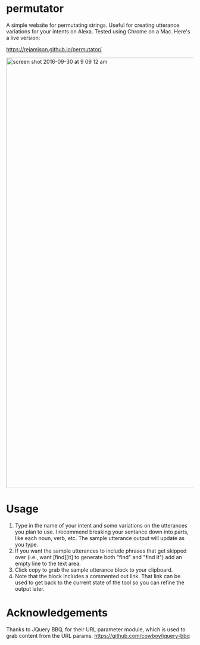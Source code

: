 # permutator
A simple website for permutating strings.  Useful for creating utterance variations for your intents on Alexa.  Tested using Chrome on a Mac.  Here's a live version:

https://rejamison.github.io/permutator/

<img width="1155" alt="screen shot 2016-09-30 at 9 09 12 am" src="https://cloud.githubusercontent.com/assets/1970771/18998455/9acd58b0-86ed-11e6-84bc-2d4fc839c3cf.png">

# Usage

1. Type in the name of your intent and some variations on the utterances you plan to use.  I recommend breaking your sentance down into parts, like each noun, verb, etc.  The sample utterance output will update as you type.
2. If you want the sample utterances to include phrases that get skipped over (i.e., want [find][it] to generate both "find" and "find it") add an empty line to the text area.
3. Click copy to grab the sample utterance block to your clipboard.
4. Note that the block includes a commented out link.  That link can be used to get back to the current state of the tool so you can refine the output later.

# Acknowledgements

Thanks to JQuery BBQ, for their URL parameter module, which is used to grab content from the URL params.  https://github.com/cowboy/jquery-bbq
